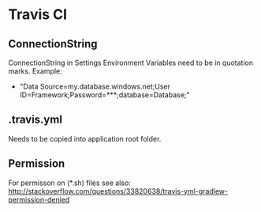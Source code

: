 # Travis CI

## ConnectionString
ConnectionString in Settings Environment Variables need to be in quotation marks. Example:
* "Data Source=my.database.windows.net;User ID=Framework;Password=***;database=Database;"

## .travis.yml
Needs to be copied into application root folder.

## Permission
For permisson on (*.sh) files see also: http://stackoverflow.com/questions/33820638/travis-yml-gradlew-permission-denied